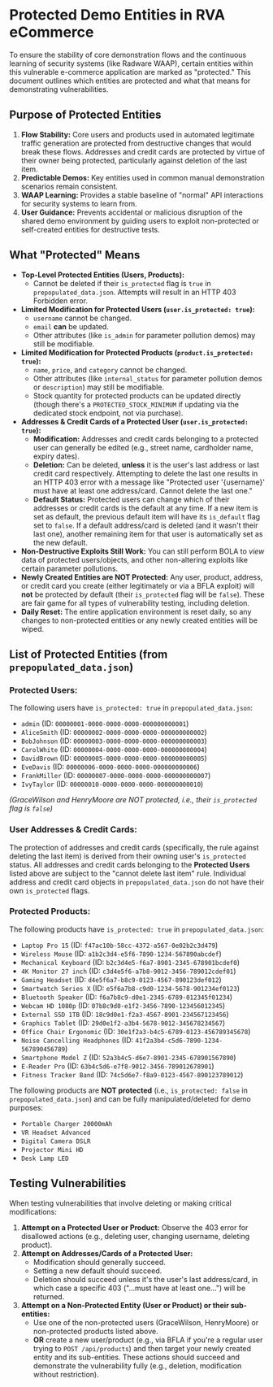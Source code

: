 # Protected Demo Entities in RVA eCommerce

To ensure the stability of core demonstration flows and the continuous learning of security systems (like Radware WAAP), certain entities within this vulnerable e-commerce application are marked as "protected." This document outlines which entities are protected and what that means for demonstrating vulnerabilities.

## Purpose of Protected Entities

1.  **Flow Stability:** Core users and products used in automated legitimate traffic generation are protected from destructive changes that would break these flows. Addresses and credit cards are protected by virtue of their owner being protected, particularly against deletion of the last item.
2.  **Predictable Demos:** Key entities used in common manual demonstration scenarios remain consistent.
3.  **WAAP Learning:** Provides a stable baseline of "normal" API interactions for security systems to learn from.
4.  **User Guidance:** Prevents accidental or malicious disruption of the shared demo environment by guiding users to exploit non-protected or self-created entities for destructive tests.

## What "Protected" Means

*   **Top-Level Protected Entities (Users, Products):**
    *   Cannot be deleted if their `is_protected` flag is `true` in `prepopulated_data.json`. Attempts will result in an HTTP 403 Forbidden error.
*   **Limited Modification for Protected Users (`user.is_protected: true`):**
    *   `username` cannot be changed.
    *   `email` **can** be updated.
    *   Other attributes (like `is_admin` for parameter pollution demos) may still be modifiable.
*   **Limited Modification for Protected Products (`product.is_protected: true`):**
    *   `name`, `price`, and `category` cannot be changed.
    *   Other attributes (like `internal_status` for parameter pollution demos or `description`) may still be modifiable.
    *   Stock quantity for protected products can be updated directly (though there's a `PROTECTED_STOCK_MINIMUM` if updating via the dedicated stock endpoint, not via purchase).
*   **Addresses & Credit Cards of a Protected User (`user.is_protected: true`):**
    *   **Modification:** Addresses and credit cards belonging to a protected user can generally be edited (e.g., street name, cardholder name, expiry dates).
    *   **Deletion:** Can be deleted, **unless** it is the user's last address or last credit card respectively. Attempting to delete the last one results in an HTTP 403 error with a message like "Protected user '{username}' must have at least one address/card. Cannot delete the last one."
    *   **Default Status:** Protected users can change which of their addresses or credit cards is the default at any time. If a new item is set as default, the previous default item will have its `is_default` flag set to `false`. If a default address/card is deleted (and it wasn't their last one), another remaining item for that user is automatically set as the new default.
*   **Non-Destructive Exploits Still Work:** You can still perform BOLA to *view* data of protected users/objects, and other non-altering exploits like certain parameter pollutions.
*   **Newly Created Entities are NOT Protected:** Any user, product, address, or credit card you create (either legitimately or via a BFLA exploit) will **not** be protected by default (their `is_protected` flag will be `false`). These are fair game for all types of vulnerability testing, including deletion.
*   **Daily Reset:** The entire application environment is reset daily, so any changes to non-protected entities or any newly created entities will be wiped.

## List of Protected Entities (from `prepopulated_data.json`)

### Protected Users:

The following users have `is_protected: true` in `prepopulated_data.json`:
*   `admin` (ID: `00000001-0000-0000-0000-000000000001`)
*   `AliceSmith` (ID: `00000002-0000-0000-0000-000000000002`)
*   `BobJohnson` (ID: `00000003-0000-0000-0000-000000000003`)
*   `CarolWhite` (ID: `00000004-0000-0000-0000-000000000004`)
*   `DavidBrown` (ID: `00000005-0000-0000-0000-000000000005`)
*   `EveDavis` (ID: `00000006-0000-0000-0000-000000000006`)
*   `FrankMiller` (ID: `00000007-0000-0000-0000-000000000007`)
*   `IvyTaylor` (ID: `00000010-0000-0000-0000-000000000010`)

*(GraceWilson and HenryMoore are NOT protected, i.e., their `is_protected` flag is `false`)*

### User Addresses & Credit Cards:

The protection of addresses and credit cards (specifically, the rule against deleting the last item) is derived from their owning user's `is_protected` status. All addresses and credit cards belonging to the **Protected Users** listed above are subject to the "cannot delete last item" rule. Individual address and credit card objects in `prepopulated_data.json` do not have their own `is_protected` flags.

### Protected Products:

The following products have `is_protected: true` in `prepopulated_data.json`:
*   `Laptop Pro 15` (ID: `f47ac10b-58cc-4372-a567-0e02b2c3d479`)
*   `Wireless Mouse` (ID: `a1b2c3d4-e5f6-7890-1234-567890abcdef`)
*   `Mechanical Keyboard` (ID: `b2c3d4e5-f6a7-8901-2345-678901bcdef0`)
*   `4K Monitor 27 inch` (ID: `c3d4e5f6-a7b8-9012-3456-789012cdef01`)
*   `Gaming Headset` (ID: `d4e5f6a7-b8c9-0123-4567-890123def012`)
*   `Smartwatch Series X` (ID: `e5f6a7b8-c9d0-1234-5678-901234ef0123`)
*   `Bluetooth Speaker` (ID: `f6a7b8c9-d0e1-2345-6789-012345f01234`)
*   `Webcam HD 1080p` (ID: `07b8c9d0-e1f2-3456-7890-123456012345`)
*   `External SSD 1TB` (ID: `18c9d0e1-f2a3-4567-8901-234567123456`)
*   `Graphics Tablet` (ID: `29d0e1f2-a3b4-5678-9012-345678234567`)
*   `Office Chair Ergonomic` (ID: `30e1f2a3-b4c5-6789-0123-456789345678`)
*   `Noise Cancelling Headphones` (ID: `41f2a3b4-c5d6-7890-1234-567890456789`)
*   `Smartphone Model Z` (ID: `52a3b4c5-d6e7-8901-2345-678901567890`)
*   `E-Reader Pro` (ID: `63b4c5d6-e7f8-9012-3456-789012678901`)
*   `Fitness Tracker Band` (ID: `74c5d6e7-f8a9-0123-4567-890123789012`)

The following products are **NOT protected** (i.e., `is_protected: false` in `prepopulated_data.json`) and can be fully manipulated/deleted for demo purposes:
*   `Portable Charger 20000mAh`
*   `VR Headset Advanced`
*   `Digital Camera DSLR`
*   `Projector Mini HD`
*   `Desk Lamp LED`

## Testing Vulnerabilities

When testing vulnerabilities that involve deleting or making critical modifications:
1.  **Attempt on a Protected User or Product:** Observe the 403 error for disallowed actions (e.g., deleting user, changing username, deleting product).
2.  **Attempt on Addresses/Cards of a Protected User:**
    *   Modification should generally succeed.
    *   Setting a new default should succeed.
    *   Deletion should succeed unless it's the user's last address/card, in which case a specific 403 ("...must have at least one...") will be returned.
3.  **Attempt on a Non-Protected Entity (User or Product) or their sub-entities:**
    *   Use one of the non-protected users (GraceWilson, HenryMoore) or non-protected products listed above.
    *   **OR** create a new user/product (e.g., via BFLA if you're a regular user trying to `POST /api/products`) and then target your newly created entity and its sub-entities.
    These actions should succeed and demonstrate the vulnerability fully (e.g., deletion, modification without restriction).
